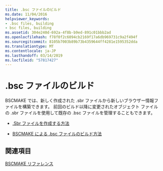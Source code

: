 ```yaml
---
title: .bsc ファイルのビルド
ms.date: 11/04/2016
helpviewer_keywords:
- .bsc files, building
- bsc files, building
ms.assetid: 304e240d-692a-4f8b-b9ed-891c01bbb2ad
ms.openlocfilehash: f78f0f2c6094cb2169f17a6db969731c9a2f494f
ms.sourcegitcommit: 8105b7003b89b73b4359644ff4281e1595352dda
ms.translationtype: MT
ms.contentlocale: ja-JP
ms.lasthandoff: 03/14/2019
ms.locfileid: "57817427"
---
```

# <a name="building-a-bsc-file"></a>.bsc ファイルのビルド

BSCMAKE では、新しく作成された .sbr ファイルから新しいブラウザー情報ファイルを構築できます。 前回のビルド以降に変更されたオブジェクト ファイルの .sbr ファイルを使用して既存の .bsc ファイルを管理することもできます。

- [.Sbr ファイルを作成する方法](creating-an-dot-sbr-file.md)

- [BSCMAKE による .bsc ファイルのビルド方法](how-bscmake-builds-a-dot-bsc-file.md)

## <a name="see-also"></a>関連項目

[BSCMAKE リファレンス](bscmake-reference.md)
